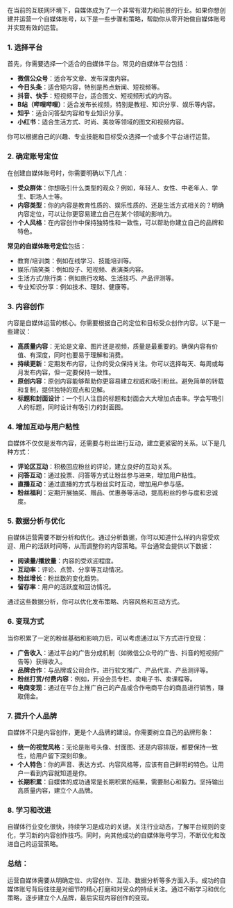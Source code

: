  
在当前的互联网环境下，自媒体成为了一个非常有潜力和前景的行业。如果你想创建并运营一个自媒体账号，以下是一些步骤和策略，帮助你从零开始做自媒体账号并实现有效的运营。

### 1. **选择平台**
首先，你需要选择一个适合的自媒体平台。常见的自媒体平台包括：
- **微信公众号**：适合写文章、发布深度内容。
- **今日头条**：适合短内容，特别是热点新闻、短视频等。
- **抖音、快手**：短视频平台，适合图文、短视频形式的内容。
- **B站（哔哩哔哩）**：适合发布长视频，特别是教程、知识分享、娱乐等内容。
- **知乎**：适合问答型内容和专业知识分享。
- **小红书**：适合生活方式、时尚、美妆等领域的图文和视频内容。

你可以根据自己的兴趣、专业技能和目标受众选择一个或多个平台进行运营。

### 2. **确定账号定位**
在创建自媒体账号时，你需要明确以下几点：
- **受众群体**：你想吸引什么类型的观众？例如，年轻人、女性、中老年人、学生、职场人士等。
- **内容类型**：你的内容是教育性质的、娱乐性质的、还是生活方式相关的？明确内容定位，可以让你更容易建立自己在某个领域的影响力。
- **个人风格**：在内容创作中保持独特性和一致性，可以帮助你建立自己的品牌和特色。

**常见的自媒体账号定位**包括：
- 教育/培训类：例如在线学习、技能培训等。
- 娱乐/搞笑类：例如段子、短视频、表演类内容。
- 生活方式/旅行类：例如旅行攻略、生活技巧、产品评测等。
- 专业知识分享：例如技术、理财、健康等。

### 3. **内容创作**
内容是自媒体运营的核心。你需要根据自己的定位和目标受众创作内容。以下是一些建议：
- **高质量内容**：无论是文章、图片还是视频，质量是最重要的。确保内容有价值、有深度，同时也要易于理解和消费。
- **持续更新**：定期发布内容，让你的受众保持关注。你可以选择每天、每周或每月发布内容，但一定要保持一致性。
- **原创内容**：原创内容能够帮助你更容易建立权威和吸引粉丝。避免简单的转载和复制，提供独特的观点和见解。
- **标题和封面设计**：一个引人注目的标题和封面会大大增加点击率。学会写吸引人的标题，同时设计有吸引力的封面图。

### 4. **增加互动与用户粘性**
自媒体不仅仅是发布内容，还需要与粉丝进行互动，建立更紧密的关系。以下是几种方式：
- **评论区互动**：积极回应粉丝的评论，建立良好的互动关系。
- **问答互动**：通过投票、问答等方式让粉丝参与进来，增加用户粘性。
- **直播互动**：通过直播的方式与粉丝实时互动，增加用户参与感。
- **粉丝福利**：定期开展抽奖、赠品、优惠券等活动，提高粉丝的参与度和忠诚度。

### 5. **数据分析与优化**
自媒体运营需要不断分析和优化。通过分析数据，你可以知道什么样的内容受欢迎、用户的活跃时间等，从而调整你的内容策略。平台通常会提供以下数据：
- **阅读量/播放量**：内容的受欢迎程度。
- **互动率**：评论、点赞、分享等互动情况。
- **粉丝增长**：粉丝数的变化趋势。
- **留存率**：用户的活跃度和回访情况。

通过这些数据分析，你可以优化发布策略、内容风格和互动方式。

### 6. **变现方式**
当你积累了一定的粉丝基础和影响力后，可以考虑通过以下方式进行变现：
- **广告收入**：通过平台的广告分成机制（如微信公众号的广告、抖音的短视频广告等）获得收入。
- **品牌合作**：与品牌或公司合作，进行软文推广、产品代言、产品测评等。
- **粉丝打赏/付费内容**：例如，开设会员专栏、卖电子书、卖课程等。
- **电商变现**：通过在平台上推广自己的产品或合作电商平台的商品进行销售，赚取佣金。

### 7. **提升个人品牌**
自媒体不只是内容创作，更是个人品牌的建设。你需要树立自己的品牌形象：
- **统一的视觉风格**：无论是账号头像、封面图、还是内容排版，都要保持一致性，给用户留下深刻印象。
- **个人特色**：你的声音、表达方式、内容风格等，应该有自己鲜明的特色。让用户一看到内容就知道是你。
- **长期积累**：自媒体的成功通常是长期积累的结果，需要耐心和毅力。坚持输出高质量内容，建立个人品牌。

### 8. **学习和改进**
自媒体行业变化很快，持续学习是成功的关键。关注行业动态，了解平台规则的变化，学习新的内容创作技巧。同时，向其他成功的自媒体账号学习，不断优化和改进自己的运营策略。

### 总结：
运营自媒体需要从明确定位、内容创作、互动、数据分析等多方面入手。成功的自媒体账号背后往往是对细节的精心打磨和对受众的持续关注。通过不断学习和优化策略，逐步建立个人品牌，最后实现内容创作的变现。
